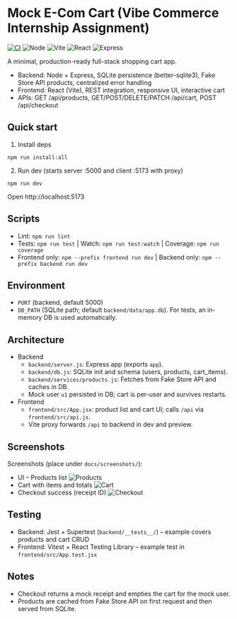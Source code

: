 # Mock E-Com Cart (Vibe Commerce Internship Assignment)

[![CI](https://github.com/ayush-dev-s/vibe-mock-ecom-cart/actions/workflows/ci.yml/badge.svg)](https://github.com/ayush-dev-s/vibe-mock-ecom-cart/actions/workflows/ci.yml)
![Node](https://img.shields.io/badge/node-20.x-43853d?logo=node.js&logoColor=white)
![Vite](https://img.shields.io/badge/vite-7-646CFF?logo=vite&logoColor=white)
![React](https://img.shields.io/badge/react-19-61DAFB?logo=react&logoColor=black)
![Express](https://img.shields.io/badge/express-5-black?logo=express&logoColor=white)

A minimal, production-ready full-stack shopping cart app.

- Backend: Node + Express, SQLite persistence (better-sqlite3), Fake Store API products, centralized error handling
- Frontend: React (Vite), REST integration, responsive UI, interactive cart
- APIs: GET /api/products, GET/POST/DELETE/PATCH /api/cart, POST /api/checkout

## Quick start

1) Install deps

```
npm run install:all
```

2) Run dev (starts server :5000 and client :5173 with proxy)

```
npm run dev
```

Open http://localhost:5173

## Scripts

- Lint: `npm run lint`
- Tests: `npm run test` | Watch: `npm run test:watch` | Coverage: `npm run coverage`
- Frontend only: `npm --prefix frontend run dev` | Backend only: `npm --prefix backend run dev`

## Environment

- `PORT` (backend, default 5000)
- `DB_PATH` (SQLite path; default `backend/data/app.db`). For tests, an in-memory DB is used automatically.

## Architecture

- Backend
  - `backend/server.js`: Express app (exports `app`).
  - `backend/db.js`: SQLite init and schema (users, products, cart_items).
  - `backend/services/products.js`: Fetches from Fake Store API and caches in DB.
  - Mock user `u1` persisted in DB; cart is per-user and survives restarts.
- Frontend
  - `frontend/src/App.jsx`: product list and cart UI; calls `/api` via `frontend/src/api.js`.
  - Vite proxy forwards `/api` to backend in dev and preview.

## Screenshots

Screenshots (place under `docs/screenshots/`):

- UI – Products list
  ![Products](docs/screenshots/products.png)
- Cart with items and totals
  ![Cart](docs/screenshots/cart.png)
- Checkout success (receipt ID)
  ![Checkout](docs/screenshots/checkout.png)

## Testing

- Backend: Jest + Supertest (`backend/__tests__/`) – example covers products and cart CRUD
- Frontend: Vitest + React Testing Library – example test in `frontend/src/App.test.jsx`

## Notes
- Checkout returns a mock receipt and empties the cart for the mock user.
- Products are cached from Fake Store API on first request and then served from SQLite.
